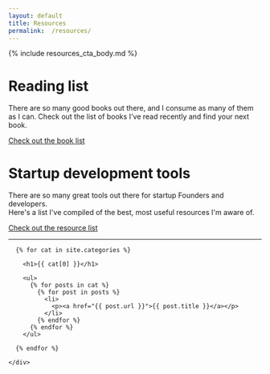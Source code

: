 ```yaml
---
layout: default
title: Resources
permalink:  /resources/
---
```


<div class="pure-g bg-1" >
  <div class="pure-u-1">
    <div class="padded-box">
{% include resources_cta_body.md %}
    </div>
  </div>
</div>

<div class="pure-g resource-aside" >
  <div class="pure-u-1 pure-u-md-1-2">
    <div class="padded-box">
      <h1>Reading list</h1>
      <p>
        There are so many good books out there, and I consume as many of them as I
        can. Check out the list of books I've read recently and find your next book.
      </p>
      <p>
        <a href="/book-list" class="pure-button">Check out the book list</a>
      </p>
    </div>
  </div>
  <div class="pure-u-1 pure-u-md-1-2">
    <div class="padded-box">
      <h1>Startup development tools</h1>
      <p>
        There are so many great tools out there for startup Founders and developers.
        <br />
        Here's a list I've compiled of the best, most useful resources I'm aware of.
      </p>
      <p>
        <a href="/startup-resources" class="pure-button">Check out the resource list</a>
      </p>
    </div>
  </div>
</div>

<hr />

<div class="pure-g" >
  <div class="pure-u-1">
    <div class="padded-box">

      {% for cat in site.categories %}

        <h1>{{ cat[0] }}</h1>

        <ul>
          {% for posts in cat %}
            {% for post in posts %}
              <li>
                <p><a href="{{ post.url }}">{{ post.title }}</a></p>
              </li>
            {% endfor %}
          {% endfor %}
        </ul>

      {% endfor %}

    </div>
  </div>
</div>
